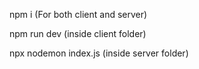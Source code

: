 npm i  (For both client and server)     

npm run dev (inside client folder)   

npx nodemon index.js (inside server folder)   

